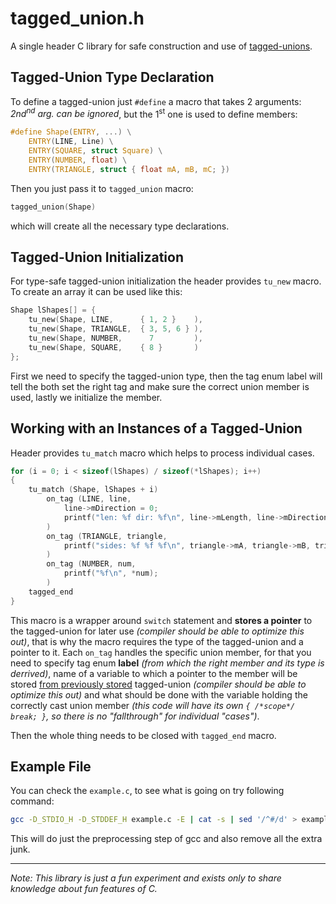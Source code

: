 # tagged_union.h
A single header C library for safe construction and use of [tagged-unions](https://en.wikipedia.org/wiki/Tagged_union).

## Tagged-Union Type Declaration
To define a tagged-union just `#define` a macro that takes 2 arguments:
_2nd<sup>nd</sup> arg. can be ignored_, but the 1<sup>st</sup> one is used to define members:
```c
#define Shape(ENTRY, ...) \
    ENTRY(LINE, Line) \
    ENTRY(SQUARE, struct Square) \
    ENTRY(NUMBER, float) \
    ENTRY(TRIANGLE, struct { float mA, mB, mC; })
```
Then you just pass it to `tagged_union` macro:
```c
tagged_union(Shape)
```
which will create all the necessary type declarations.

## Tagged-Union Initialization
For type-safe tagged-union initialization the header provides `tu_new` macro.
To create an array it can be used like this:
```c
Shape lShapes[] = {
    tu_new(Shape, LINE,      { 1, 2 }    ),
    tu_new(Shape, TRIANGLE,  { 3, 5, 6 } ),
    tu_new(Shape, NUMBER,      7         ),
    tu_new(Shape, SQUARE,    { 8 }       )
};
```
First we need to specify the tagged-union type,
then the tag enum label will tell the both set the right tag and make sure the correct union member is used,
lastly we initialize the member.

## Working with an Instances of a Tagged-Union
Header provides `tu_match` macro which helps to process individual cases.
```c
for (i = 0; i < sizeof(lShapes) / sizeof(*lShapes); i++)
{
    tu_match (Shape, lShapes + i)
        on_tag (LINE, line,
            line->mDirection = 0;
            printf("len: %f dir: %f\n", line->mLength, line->mDirection);
        )
        on_tag (TRIANGLE, triangle,
            printf("sides: %f %f %f\n", triangle->mA, triangle->mB, triangle->mC);
        )
        on_tag (NUMBER, num,
            printf("%f\n", *num);
        )
    tagged_end
}
```
This macro is a wrapper around `switch` statement and <span id="stored-tu-ptr">**stores a pointer**</span> to the tagged-union for later use _(compiler should be able to optimize this out)_,
that is why the macro requires the type of the tagged-union and a pointer to it.
Each `on_tag` handles the specific union member,
for that you need to specify tag enum **label** _(from which the right member and its type is derrived)_,
name of a variable to which a pointer to the member will be stored [from previously stored](#stored-tu-ptr) tagged-union _(compiler should be able to optimize this out)_ and 
what should be done with the variable holding the correctly cast union member _(this code will have its own `{ /*scope*/ break; }`, so there is no "fallthrough" for individual "cases")_.

Then the whole thing needs to be closed with `tagged_end` macro.

## Example File
You can check the `example.c`, to see what is going on try following command:
```bash
gcc -D_STDIO_H -D_STDDEF_H example.c -E | cat -s | sed '/^#/d' > example.i
```
This will do just the preprocessing step of gcc and also remove all the extra junk.

---
_Note: This library is just a fun experiment and exists only to share knowledge about fun features of C._
